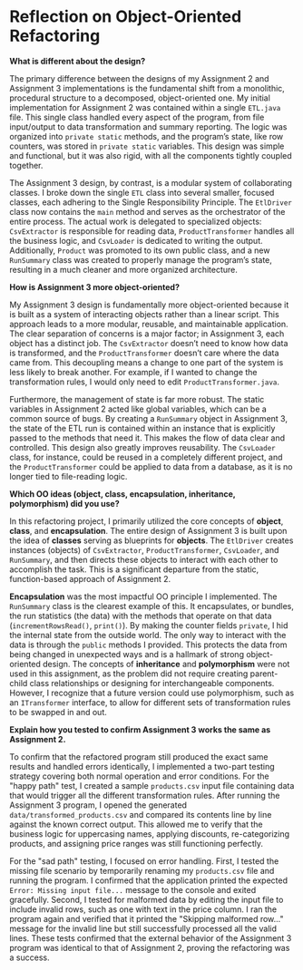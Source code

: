 # Reflection on Object-Oriented Refactoring

**What is different about the design?**

The primary difference between the designs of my Assignment 2 and Assignment 3 implementations is the fundamental shift from a monolithic, procedural structure to a decomposed, object-oriented one. My initial implementation for Assignment 2 was contained within a single `ETL.java` file. This single class handled every aspect of the program, from file input/output to data transformation and summary reporting. The logic was organized into `private static` methods, and the program’s state, like row counters, was stored in `private static` variables. This design was simple and functional, but it was also rigid, with all the components tightly coupled together.

The Assignment 3 design, by contrast, is a modular system of collaborating classes. I broke down the single `ETL` class into several smaller, focused classes, each adhering to the Single Responsibility Principle. The `EtlDriver` class now contains the `main` method and serves as the orchestrator of the entire process. The actual work is delegated to specialized objects: `CsvExtractor` is responsible for reading data, `ProductTransformer` handles all the business logic, and `CsvLoader` is dedicated to writing the output. Additionally, `Product` was promoted to its own public class, and a new `RunSummary` class was created to properly manage the program’s state, resulting in a much cleaner and more organized architecture.

**How is Assignment 3 more object-oriented?**

My Assignment 3 design is fundamentally more object-oriented because it is built as a system of interacting objects rather than a linear script. This approach leads to a more modular, reusable, and maintainable application. The clear separation of concerns is a major factor; in Assignment 3, each object has a distinct job. The `CsvExtractor` doesn’t need to know how data is transformed, and the `ProductTransformer` doesn’t care where the data came from. This decoupling means a change to one part of the system is less likely to break another. For example, if I wanted to change the transformation rules, I would only need to edit `ProductTransformer.java`.

Furthermore, the management of state is far more robust. The static variables in Assignment 2 acted like global variables, which can be a common source of bugs. By creating a `RunSummary` object in Assignment 3, the state of the ETL run is contained within an instance that is explicitly passed to the methods that need it. This makes the flow of data clear and controlled. This design also greatly improves reusability. The `CsvLoader` class, for instance, could be reused in a completely different project, and the `ProductTransformer` could be applied to data from a database, as it is no longer tied to file-reading logic.

**Which OO ideas (object, class, encapsulation, inheritance, polymorphism) did you use?**

In this refactoring project, I primarily utilized the core concepts of **object**, **class**, and **encapsulation**. The entire design of Assignment 3 is built upon the idea of **classes** serving as blueprints for **objects**. The `EtlDriver` creates instances (objects) of `CsvExtractor`, `ProductTransformer`, `CsvLoader`, and `RunSummary`, and then directs these objects to interact with each other to accomplish the task. This is a significant departure from the static, function-based approach of Assignment 2.

**Encapsulation** was the most impactful OO principle I implemented. The `RunSummary` class is the clearest example of this. It encapsulates, or bundles, the run statistics (the data) with the methods that operate on that data (`incrementRowsRead()`, `print()`). By making the counter fields `private`, I hid the internal state from the outside world. The only way to interact with the data is through the `public` methods I provided. This protects the data from being changed in unexpected ways and is a hallmark of strong object-oriented design. The concepts of **inheritance** and **polymorphism** were not used in this assignment, as the problem did not require creating parent-child class relationships or designing for interchangeable components. However, I recognize that a future version could use polymorphism, such as an `ITransformer` interface, to allow for different sets of transformation rules to be swapped in and out.

**Explain how you tested to confirm Assignment 3 works the same as Assignment 2.**

To confirm that the refactored program still produced the exact same results and handled errors identically, I implemented a two-part testing strategy covering both normal operation and error conditions. For the "happy path" test, I created a sample `products.csv` input file containing data that would trigger all the different transformation rules. After running the Assignment 3 program, I opened the generated `data/transformed_products.csv` and compared its contents line by line against the known correct output. This allowed me to verify that the business logic for uppercasing names, applying discounts, re-categorizing products, and assigning price ranges was still functioning perfectly.

For the "sad path" testing, I focused on error handling. First, I tested the missing file scenario by temporarily renaming my `products.csv` file and running the program. I confirmed that the application printed the expected `Error: Missing input file...` message to the console and exited gracefully. Second, I tested for malformed data by editing the input file to include invalid rows, such as one with text in the price column. I ran the program again and verified that it printed the "Skipping malformed row..." message for the invalid line but still successfully processed all the valid lines. These tests confirmed that the external behavior of the Assignment 3 program was identical to that of Assignment 2, proving the refactoring was a success.